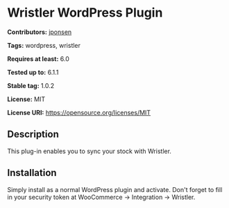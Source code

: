 # Wristler WordPress Plugin #
**Contributors:** [jponsen](https://profiles.wordpress.org/jponsen)

**Tags:** wordpress, wristler

**Requires at least:** 6.0

**Tested up to:** 6.1.1

**Stable tag:** 1.0.2

**License:** MIT

**License URI:** https://opensource.org/licenses/MIT

## Description ##
This plug-in enables you to sync your stock with Wristler.

## Installation ##

Simply install as a normal WordPress plugin and activate. Don't forget to fill in your security token at WooCommerce -> Integration -> Wristler.